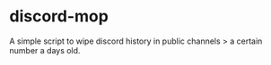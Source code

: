 # discord-mop
A simple script to wipe discord history in public channels > a certain number a days old.
